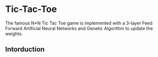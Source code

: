 # Tic-Tac-Toe
The famous N*N Tic Tac Toe game is implemented with a 3-layer Feed Forward Artificial Neural Networks and  Genetic Algorithm to update the weights.

Intorduction
------------
